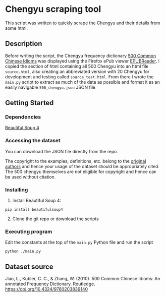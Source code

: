 # Chengyu scraping tool

This script was written to quickly scrape the Chengyu and their details from some html.   

## Description

Before writing the script, the Chengyu frequency dictionary [500 Common Chinese Idioms](https://doi.org/10.4324/9780203839140) was displayed using the Firefox ePub viewer [EPUBReader](http://www.epubread.com/). I copied the section of html containing all 500 Chengyu into an html file `source.html`, also creating an abbreviated version with 20 Chengyu for development and testing called `source_test.html`. From there I wrote the `main.py` script to extract as much of the data as possible and format it as an easily navigable `500_chengyu.json` JSON file.

## Getting Started

### Dependencies

[Beautiful Soup 4](https://www.crummy.com/software/BeautifulSoup/bs4/doc/)

### Accessing the dataset

You can download the JSON file directly from the repo.

The copyright to the examples, definitions, etc. belong to the [original authors](https://doi.org/10.4324/9780203839140) and hence your usage of the dataset should be appropriately cited. The 500 chengyu themselves are not eligible for copyright and hence can be used without citation.

### Installing

1. Install Beautiful Soup 4:
```
pip install beautifulsoup4
```
2. Clone the git repo or download the scripts

### Executing program

Edit the constants at the top of the `main.py` Python file and run the script
```
python ./main.py
```

## Dataset source

Jiao, L., Kubler, C. C., & Zhang, W. (2010). 500 Common Chinese Idioms: An annotated Frequency Dictionary. Routledge. https://doi.org/10.4324/9780203839140